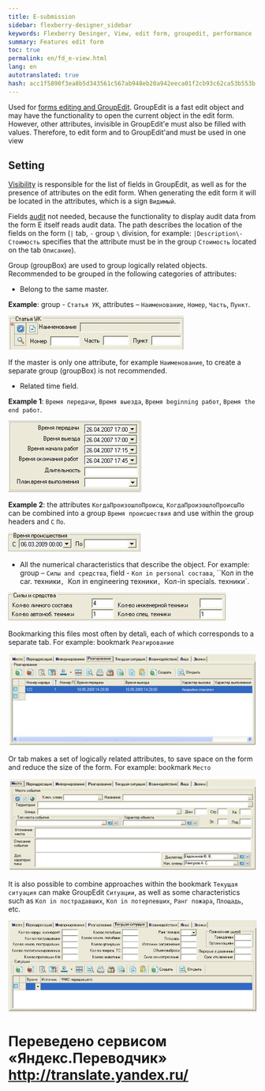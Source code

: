 ```yaml
--- 
title: E-submission 
sidebar: flexberry-designer_sidebar 
keywords: Flexberry Desinger, View, edit form, groupedit, performance 
summary: Features edit form 
toc: true 
permalink: en/fd_e-view.html 
lang: en 
autotranslated: true 
hash: acc1f5890f3ea8b5d343561c567ab948eb20a942eeca01f2cb93c62ca53b553b 
--- 
```


Used for [forms editing and GroupEdit](fd_editform.html). GroupEdit is a fast edit object and may have the functionality to open the current object in the edit form. However, other attributes, invisible in GroupEdit'e must also be filled with values. Therefore, to edit form and to GroupEdit'and must be used in one view 

## Setting 

[Visibility](fd_hidden-properties-view.html) is responsible for the list of fields in GroupEdit, as well as for the presence of attributes on the edit form. When generating the edit form it will be located in the attributes, which is a sign `Видимый`. 

Fields [audit](efs_audit.html) not needed, because the functionality to display audit data from the form E itself reads audit data. 
The path describes the location of the fields on the form (`|` tab, `-` group `\` division, for example: `|Description\-Стоимость` specifies that the attribute must be in the group `Стоимость` located on the tab `Описание`). 

Group (groupBox) are used to group logically related objects. Recommended to be grouped in the following categories of attributes: 

* Belong to the same master. 

**Example**: group - `Статья УК`, attributes – `Наименование`, `Номер`, `Часть`, `Пункт`. 

![](/images/pages/products/flexberry-designer/views/e-view1.jpg) 


If the master is only one attribute, for example `Наименование`, to create a separate group (groupBox) is not recommended. 

* Related time field. 

**Example 1**: `Время передачи`, `Время выезда`, `Время beginning работ`, `Время the end работ`. 

![](/images/pages/products/flexberry-designer/views/e-view2.jpg) 


**Example 2**: the attributes `КогдаПроизошлоПроисш`, `КогдаПроизошлоПроисшПо` can be combined into a group `Время происшествия` and use within the group headers and `С` `По`. 

![](/images/pages/products/flexberry-designer/views/e-view3.jpg) 


* All the numerical characteristics that describe the object. For example: group – `Силы and средства`, field - `Кол in personal состава`, ``Кол in the car. техники`, `Кол in engineering техники`, `Кол-in specials. техники`. 

![](/images/pages/products/flexberry-designer/views/e-view4.jpg) 


Bookmarking this files most often by detali, each of which corresponds to a separate tab. For example: bookmark `Реагирование` 

![](/images/pages/products/flexberry-designer/views/e-view5.jpg) 


Or tab makes a set of logically related attributes, to save space on the form and reduce the size of the form. For example: bookmark `Место` 

![](/images/pages/products/flexberry-designer/views/e-view6.jpg) 


It is also possible to combine approaches within the bookmark `Текущая ситуация` can make GroupEdit `Ситуации`, as well as some characteristics such as `Кол in пострадавших`, `Кол in потерпевших`, `Ранг пожара`, `Площадь`, etc. 

![](/images/pages/products/flexberry-designer/views/e-view7.jpg) 



 # Переведено сервисом «Яндекс.Переводчик» http://translate.yandex.ru/